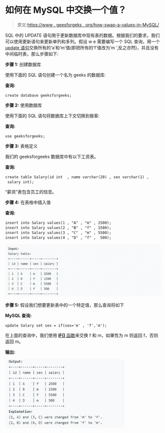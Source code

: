 # 如何在 MySQL 中交换一个值？

> 原文:[https://www . geesforgeks . org/how-swap-a-values-in-MySQL/](https://www.geeksforgeeks.org/how-to-swap-a-values-in-mysql/)

SQL 中的 UPDATE 语句用于更新数据库中现有表的数据。根据我们的要求，我们可以使用更新语句来更新单列和多列。假设 w e 需要编写一个 SQL 查询，用一个 [update 语句](https://www.geeksforgeeks.org/sql-update-statement/)交换所有的‘a’和‘m’值(即把所有的‘f’值改为‘m ’,反之亦然)，并且没有中间临时表，那么步骤如下:

**步骤 1:** 创建数据库

使用下面的 SQL 语句创建一个名为 geeks 的数据库:

**查询:**

```
create database geeksforgeeks;
```

**步骤 2:** 使用数据库

使用下面的 SQL 语句将数据库上下文切换到极客:

**查询:**

```
use geeksforgeeks;
```

**步骤 3:** 表格定义

我们的 geeksforgeeks 数据库中有以下工资表。

**查询:**

```
create table Salary(id int  , name varchar(20) , sex varchar(1) ,
 salary int);
```

“薪资”表包含员工的信息。

**步骤 4:** 在表格中插入值

**查询:**

```
insert into Salary values(1 , "A" , "m" , 2500);
insert into Salary values(2 , "B" , "f" , 1500);
insert into Salary values(3 , "C" , "m" , 5500);
insert into Salary values(4 , "D" , "f" ,  500);
```

![](img/acb084f007214023511c10dc5519a44d.png)

**步骤 5:** 假设我们想要更新表中的一个特定值，那么查询将如下

**MySQL 查询:**

```
update Salary set sex = if(sex='m' , 'f','m');
```

在上面的查询中，我们使用 [**IF()** 函数](https://www.geeksforgeeks.org/mysql-if-function/)来交换 f 和 m，如果性为 m 则返回 f，否则返回 m。

**输出:**

![](img/9414a2b2916a51394fffa7918046d085.png)
